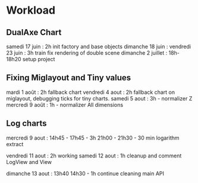 # Workload 

## DualAxe Chart
samedi 17 juin     : 2h init factory and base objects
dimanche 18 juin   :
vendredi 23 juin   : 3h train fix rendering of double scene
dimanche 2 juillet : 18h-18h20 setup project

## Fixing Miglayout and Tiny values

mardi 1 août : 2h fallback chart
vendredi 4 aout : 2h fallback chart on miglayout, debugging ticks for tiny charts.
samedi 5 aout : 3h - normalizer Z
mercredi 9 août : 1h - normalizer All dimensions

## Log charts

mercredi 9 aout : 14h45 - 17h45 - 3h
                  21h00 - 21h30 - 30 min logarithm extract
                  
                  
vendredi 11 aout : 2h working 
samedi 12 aout : 1h cleanup and comment LogView and View

dimanche 13 aout : 13h40 14h30 - 1h continue cleaning main API